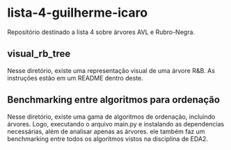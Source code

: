 # lista-4-guilherme-icaro
Repositório destinado a lista 4 sobre árvores AVL e Rubro-Negra.

## visual_rb_tree
Nesse diretório, existe uma representação visual de uma árvore R&B. As instruções estão em um README dentro deste.

## Benchmarking entre algoritmos para ordenação
Nesse diretório, existe uma gama de algoritmos de ordenação, incluindo árvores. Logo, executando o arquivo main.py e instalando as dependencias necessárias, além de analisar apenas as árvores. ele também faz um benchmarking entre todos os algoritmos vistos na disciplina de EDA2.

